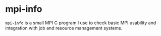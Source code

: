 mpi-info
========

`mpi-info` is a small MPI C program I use to check basic MPI usability and integration with job and
resource management systems.
